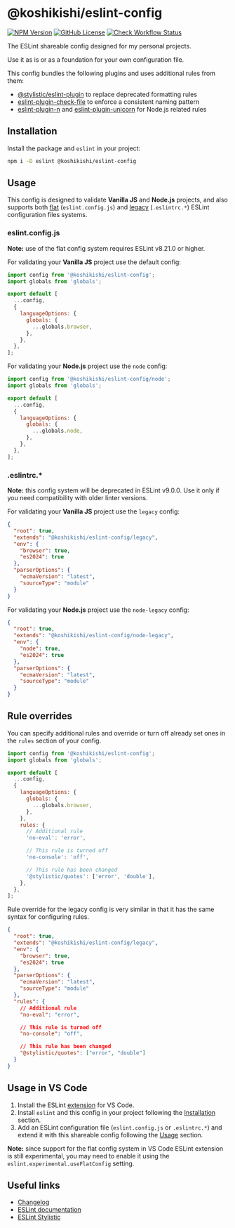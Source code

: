 # @koshikishi/eslint-config

[![NPM Version][npm-image]][npm-url]
[![GitHub License][license-image]][license-url]
[![Check Workflow Status][workflow-image]][workflow-url]

The ESLint shareable config designed for my personal projects.

Use it as is or as a foundation for your own configuration file.

This config bundles the following plugins and uses additional rules from them:

- [@stylistic/eslint-plugin](https://www.npmjs.com/package/@stylistic/eslint-plugin) to replace deprecated formatting rules
- [eslint-plugin-check-file](https://www.npmjs.com/package/eslint-plugin-check-file) to enforce a consistent naming pattern
- [eslint-plugin-n](https://www.npmjs.com/package/eslint-plugin-n) and [eslint-plugin-unicorn](https://www.npmjs.com/package/eslint-plugin-unicorn) for Node.js related rules

## Installation

Install the package and `eslint` in your project:

```sh
npm i -D eslint @koshikishi/eslint-config
```

## Usage

This config is designed to validate **Vanilla JS** and **Node.js** projects, and also supports both [flat](https://eslint.org/docs/latest/use/configure/configuration-files-new) (`eslint.config.js`) and [legacy](https://eslint.org/docs/latest/use/configure/configuration-files) (`.eslintrc.*`) ESLint configuration files systems.

### eslint.config.js

**Note:** use of the flat config system requires ESLint v8.21.0 or higher.

For validating your **Vanilla JS** project use the default config:

```js
import config from '@koshikishi/eslint-config';
import globals from 'globals';

export default [
  ...config,
  {
    languageOptions: {
      globals: {
        ...globals.browser,
      },
    },
  },
];
```

For validating your **Node.js** project use the `node` config:

```js
import config from '@koshikishi/eslint-config/node';
import globals from 'globals';

export default [
  ...config,
  {
    languageOptions: {
      globals: {
        ...globals.node,
      },
    },
  },
];
```

### .eslintrc.*

**Note:** this config system will be deprecated in ESLint v9.0.0. Use it only if you need compatibility with older linter versions.

For validating your **Vanilla JS** project use the `legacy` config:

```json
{
  "root": true,
  "extends": "@koshikishi/eslint-config/legacy",
  "env": {
    "browser": true,
    "es2024": true
  },
  "parserOptions": {
    "ecmaVersion": "latest",
    "sourceType": "module"
  }
}
```

For validating your **Node.js** project use the `node-legacy` config:

```json
{
  "root": true,
  "extends": "@koshikishi/eslint-config/node-legacy",
  "env": {
    "node": true,
    "es2024": true
  },
  "parserOptions": {
    "ecmaVersion": "latest",
    "sourceType": "module"
  }
}
```

## Rule overrides

You can specify additional rules and override or turn off already set ones in the `rules` section of your config.

```js
import config from '@koshikishi/eslint-config';
import globals from 'globals';

export default [
  ...config,
  {
    languageOptions: {
      globals: {
        ...globals.browser,
      },
    },
    rules: {
      // Additional rule
      'no-eval': 'error',

      // This rule is turned off
      'no-console': 'off',

      // This rule has been changed
      '@stylistic/quotes': ['error', 'double'],
    },
  },
];
```

Rule override for the legacy config is very similar in that it has the same syntax for configuring rules.

```json
{
  "root": true,
  "extends": "@koshikishi/eslint-config/legacy",
  "env": {
    "browser": true,
    "es2024": true
  },
  "parserOptions": {
    "ecmaVersion": "latest",
    "sourceType": "module"
  },
  "rules": {
    // Additional rule
    "no-eval": "error",

    // This rule is turned off
    "no-console": "off",

    // This rule has been changed
    "@stylistic/quotes": ["error", "double"]
  }
}
```

## Usage in VS Code

1. Install the ESLint [extension](https://marketplace.visualstudio.com/items?itemName=dbaeumer.vscode-eslint) for VS Code.
2. Install `eslint` and this config in your project following the [Installation](#installation) section.
3. Add an ESLint configuration file (`eslint.config.js` or `.eslintrc.*`) and extend it with this shareable config following the [Usage](#usage) section.

**Note:** since support for the flat config system in VS Code ESLint extension is still experimental, you may need to enable it using the `eslint.experimental.useFlatConfig` setting.

## Useful links

- [Changelog](CHANGELOG.md)
- [ESLint documentation](https://eslint.org/docs/latest/)
- [ESLint Stylistic](https://eslint.style/)

[npm-image]: https://img.shields.io/npm/v/@koshikishi/eslint-config
[npm-url]: https://www.npmjs.com/package/@koshikishi/eslint-config
[license-image]: https://img.shields.io/github/license/koshikishi/eslint-config
[license-url]: https://github.com/koshikishi/eslint-config/blob/main/LICENSE
[workflow-image]: https://github.com/koshikishi/eslint-config/actions/workflows/check.yml/badge.svg
[workflow-url]: https://github.com/koshikishi/eslint-config/actions
